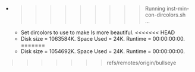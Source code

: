 * >>>>>>>>> Running inst-min-con-dircolors.sh ...
  * Set dircolors to use  to make ls more beautiful.
<<<<<<< HEAD
  * Disk size = 1063584K. Space Used = 24K. Runtime = 00:00:00:00.
=======
  * Disk size = 1054692K. Space Used = 24K. Runtime = 00:00:00:00.
>>>>>>> refs/remotes/origin/bullseye
